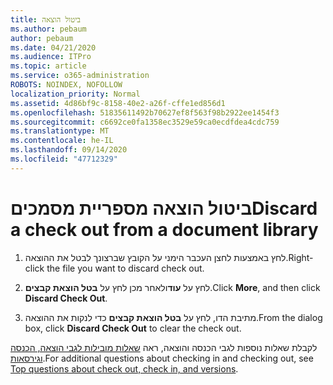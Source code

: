 ```yaml
---
title: ביטול הוצאה
ms.author: pebaum
author: pebaum
ms.date: 04/21/2020
ms.audience: ITPro
ms.topic: article
ms.service: o365-administration
ROBOTS: NOINDEX, NOFOLLOW
localization_priority: Normal
ms.assetid: 4d86bf9c-8158-40e2-a26f-cffe1ed856d1
ms.openlocfilehash: 51835611492b70627ef8f563f98b2922ee1454f3
ms.sourcegitcommit: c6692ce0fa1358ec3529e59ca0ecdfdea4cdc759
ms.translationtype: MT
ms.contentlocale: he-IL
ms.lasthandoff: 09/14/2020
ms.locfileid: "47712329"
---
```

# <a name="discard-a-check-out-from-a-document-library"></a><span data-ttu-id="43c4c-102">ביטול הוצאה מספריית מסמכים</span><span class="sxs-lookup"><span data-stu-id="43c4c-102">Discard a check out from a document library</span></span>

1. <span data-ttu-id="43c4c-103">לחץ באמצעות לחצן העכבר הימני על הקובץ שברצונך לבטל את ההוצאה.</span><span class="sxs-lookup"><span data-stu-id="43c4c-103">Right-click the file you want to discard check out.</span></span>
    
2. <span data-ttu-id="43c4c-104">לחץ על **עוד**ולאחר מכן לחץ על **בטל הוצאת קבצים**.</span><span class="sxs-lookup"><span data-stu-id="43c4c-104">Click **More**, and then click **Discard Check Out**.</span></span> 
    
3. <span data-ttu-id="43c4c-105">מתיבת הדו, לחץ על **בטל הוצאת קבצים** כדי לנקות את ההוצאה.</span><span class="sxs-lookup"><span data-stu-id="43c4c-105">From the dialog box, click **Discard Check Out** to clear the check out.</span></span> 
    
<span data-ttu-id="43c4c-106">לקבלת שאלות נוספות לגבי הכנסה והוצאה, ראה [שאלות מובילות לגבי הוצאה, הכנסה וגירסאות](https://go.microsoft.com/fwlink/?linkid=2018786).</span><span class="sxs-lookup"><span data-stu-id="43c4c-106">For additional questions about checking in and checking out, see [Top questions about check out, check in, and versions](https://go.microsoft.com/fwlink/?linkid=2018786).</span></span>
  

